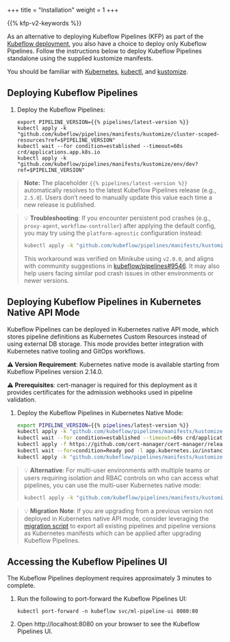 +++
title = "Installation"
weight = 1
+++

{{% kfp-v2-keywords %}}

As an alternative to deploying Kubeflow Pipelines (KFP) as part of the
[Kubeflow deployment](/docs/started/installing-kubeflow), you also have a choice
to deploy only Kubeflow Pipelines. Follow the instructions below to deploy
Kubeflow Pipelines standalone using the supplied kustomize manifests.

You should be familiar with [Kubernetes](https://kubernetes.io/docs/home/),
[kubectl](https://kubernetes.io/docs/reference/kubectl/overview/), and [kustomize](https://kustomize.io/).

## Deploying Kubeflow Pipelines

1. Deploy the Kubeflow Pipelines:

     ```
     export PIPELINE_VERSION={{% pipelines/latest-version %}}
     kubectl apply -k "github.com/kubeflow/pipelines/manifests/kustomize/cluster-scoped-resources?ref=$PIPELINE_VERSION"
     kubectl wait --for condition=established --timeout=60s crd/applications.app.k8s.io
     kubectl apply -k "github.com/kubeflow/pipelines/manifests/kustomize/env/dev?ref=$PIPELINE_VERSION" 
     ```

> **Note:** The placeholder `{{% pipelines/latest-version %}}` automatically resolves to the latest Kubeflow Pipelines release (e.g., `2.5.0`).
> Users don’t need to manually update this value each time a new release is published.

> 💡 **Troubleshooting**: If you encounter persistent pod crashes (e.g., `proxy-agent`, `workflow-controller`) after applying the default config, you may try using the `platform-agnostic` configuration instead:
>
> ```bash
> kubectl apply -k "github.com/kubeflow/pipelines/manifests/kustomize/env/platform-agnostic?ref=$PIPELINE_VERSION"
> ```
>
> This workaround was verified on Minikube using `v2.0.0`, and aligns with community suggestions in [kubeflow/pipelines#9546](https://github.com/kubeflow/pipelines/issues/9546). It may also help users facing similar pod crash issues in other environments or newer versions.

## Deploying Kubeflow Pipelines in Kubernetes Native API Mode

Kubeflow Pipelines can be deployed in Kubernetes native API mode, which stores pipeline definitions as Kubernetes Custom Resources instead of using external DB storage. This mode provides better integration with Kubernetes native tooling and GitOps workflows.

**⚠️ Version Requirement**: Kubernetes native mode is available starting from Kubeflow Pipelines version 2.14.0.

**⚠️ Prerequisites**: cert-manager is required for this deployment as it provides certificates for the admission webhooks used in pipeline validation.

1. Deploy the Kubeflow Pipelines in Kubernetes Native Mode:

     ```bash
     export PIPELINE_VERSION={{% pipelines/latest-version %}}
     kubectl apply -k "github.com/kubeflow/pipelines/manifests/kustomize/cluster-scoped-resources?ref=$PIPELINE_VERSION"
     kubectl wait --for condition=established --timeout=60s crd/applications.app.k8s.io
     kubectl apply -f https://github.com/cert-manager/cert-manager/releases/download/v1.18.2/cert-manager.yaml
     kubectl wait --for=condition=Ready pod -l app.kubernetes.io/instance=cert-manager -n cert-manager --timeout=300s
     kubectl apply -k "github.com/kubeflow/pipelines/manifests/kustomize/env/cert-manager/platform-agnostic-k8s-native?ref=$PIPELINE_VERSION"
     ```

> 💡 **Alternative**: For multi-user environments with multiple teams or users requiring isolation and RBAC controls on who can access what pipelines, you can use the multi-user Kubernetes native mode:
> ```bash
> kubectl apply -k "github.com/kubeflow/pipelines/manifests/kustomize/env/cert-manager/platform-agnostic-multi-user-k8s-native?ref=$PIPELINE_VERSION"
> ```

> 💡 **Migration Note**: If you are upgrading from a previous version not deployed in Kubernetes native API mode, consider leveraging the [migration script](https://github.com/kubeflow/pipelines/tree/master/tools/k8s-native) to export all existing pipelines and pipeline versions as Kubernetes manifests which can be applied after upgrading Kubeflow Pipelines.

## Accessing the Kubeflow Pipelines UI

The Kubeflow Pipelines deployment requires approximately 3 minutes to complete.

1. Run the following to port-forward the Kubeflow Pipelines UI:
     ```
     kubectl port-forward -n kubeflow svc/ml-pipeline-ui 8080:80
     ```

2. Open http://localhost:8080 on your browser to see the Kubeflow Pipelines UI.